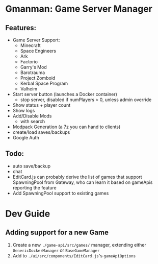 # Gmanman: Game Server Manager

## Features:

- Game Server Support:
  - Minecraft
  - Space Engineers
  - Ark
  - Factorio
  - Garry's Mod
  - Barotrauma
  - Project Zomboid
  - Kerbal Space Program
  - Valheim
- Start server button (launches a Docker container)
  - stop server, disabled if numPlayers > 0, unless admin override
- Show status + player count
- Show logs
- Add/Disable Mods
  - with search
- Modpack Generation (a 7z you can hand to clients)
- create/load saves/backups
- Google Auth

## Todo:

- auto save/backup
- chat
- EditCard.js can probably derive the list of games that support SpawningPool from Gateway, who can learn it based on gameApis reporting the feature
- Add SpawningPool support to existing games

# Dev Guide

## Adding support for a new Game

1. Create a new `./game-api/src/games/` manager, extending either `GenericDockerManager` or `BaseGameManager`
2. Add to `./ui/src/components/EditCard.js`'s `gameApiOptions`
